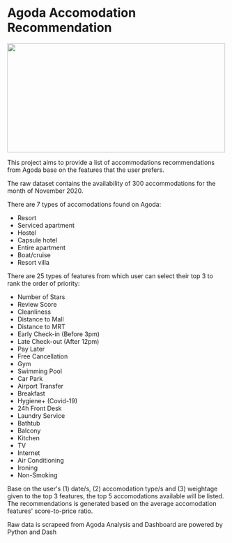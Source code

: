 # Agoda Accomodation Recommendation

<a href="url"><img src="https://upload.wikimedia.org/wikipedia/en/c/cc/Agoda_mainlogo_stack_positive_ai_Main_Logo.jpg" height="250" width="500" ></a>

<p>This project aims to provide a list of accommodations recommendations from Agoda base on the features that the user prefers.

The raw dataset contains the availability of 300 accommodations for the month of November 2020. 

There are 7 types of accomodations found on Agoda:
- Resort
- Serviced apartment
- Hostel
- Capsule hotel
- Entire apartment
- Boat/cruise
- Resort villa

There are 25 types of features from which user can select their top 3 to rank the order of priority:
- Number of Stars
- Review Score
- Cleanliness
- Distance to Mall
- Distance to MRT
- Early Check-in (Before 3pm)
- Late Check-out (After 12pm)
- Pay Later
- Free Cancellation
- Gym
- Swimming Pool
- Car Park
- Airport Transfer
- Breakfast
- Hygiene+ (Covid-19)
- 24h Front Desk
- Laundry Service
- Bathtub
- Balcony
- Kitchen
- TV
- Internet
- Air Conditioning
- Ironing
- Non-Smoking

Base on the user's (1) date/s, (2) accomodation type/s and (3) weightage given to the top 3 features, the top 5 accomodations available will be listed.
The recommendations is generated based on the average accomodation features' score-to-price ratio.

Raw data is scrapeed from Agoda
Analysis and Dashboard are powered by Python and Dash
